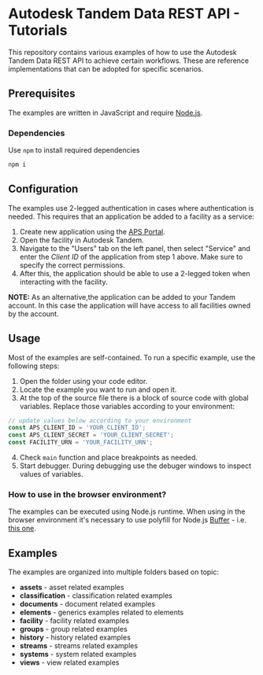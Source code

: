# Autodesk Tandem Data REST API - Tutorials
This repository contains various examples of how to use the Autodesk Tandem Data REST API to achieve certain workflows. These are reference implementations that can be adopted for specific scenarios.

## Prerequisites
The examples are written in JavaScript and require [Node.js](https://nodejs.org/en).

### Dependencies
Use `npm` to install required dependencies

```sh
npm i
```

## Configuration
The examples use 2-legged authentication in cases where authentication is needed. This requires that an application be added to a facility as a service:
1. Create new application using the [APS Portal](https://aps.autodesk.com/myapps/).
2. Open the facility in Autodesk Tandem.
3. Navigate to the "Users" tab on the left panel, then select "Service" and enter the *Client ID* of the application from step 1 above. Make sure to specify the correct permissions.
4. After this, the application should be able to use a 2-legged token when interacting with the facility.

**NOTE:** As an alternative,the application can be added to your Tandem account. In this case the application will have access to all facilities owned by the account.

## Usage
Most of the examples are self-contained. To run a specific example, use the following steps:
1. Open the folder using your code editor.
2. Locate the example you want to run and open it.
3. At the top of the source file there is a block of source code with global variables. Replace those variables according to your environment:
  ``` js
  // update values below according to your environment
  const APS_CLIENT_ID = 'YOUR_CLIENT_ID';
  const APS_CLIENT_SECRET = 'YOUR_CLIENT_SECRET';
  const FACILITY_URN = 'YOUR_FACILITY_URN';
  ```
4. Check `main` function and place breakpoints as needed.
5. Start debugger. During debugging use the debuger windows to inspect values of variables.

### How to use in the browser environment?
The examples can be executed using Node.js runtime. When using in the browser environment it's necessary to use polyfill for Node.js [Buffer](https://nodejs.org/api/buffer.html) - i.e. [this one](https://github.com/feross/buffer).

## Examples
The examples are organized into multiple folders based on topic:
* **assets** - asset related examples
* **classification** - classification related examples
* **documents** - document related examples
* **elements** - generics examples related to elements
* **facility** - facility related examples
* **groups** - group related examples
* **history** - history related examples
* **streams** - streams related examples
* **systems** - system related examples
* **views** - view related examples